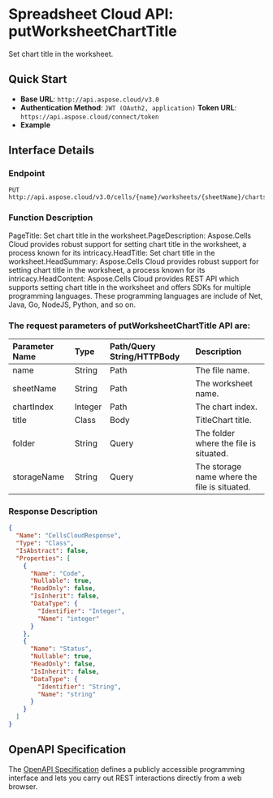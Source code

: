 # **Spreadsheet Cloud API: putWorksheetChartTitle**

Set chart title in the worksheet. 


## **Quick Start**

- **Base URL**: `http://api.aspose.cloud/v3.0`
- **Authentication Method**: `JWT (OAuth2, application)`  **Token URL**: `https://api.aspose.cloud/connect/token`
- **Example** 

## **Interface Details**

### **Endpoint** 

```
PUT http://api.aspose.cloud/v3.0/cells/{name}/worksheets/{sheetName}/charts/{chartIndex}/title
```
### **Function Description**
PageTitle: Set chart title in the worksheet.PageDescription: Aspose.Cells Cloud provides robust support for setting chart title in the worksheet, a process known for its intricacy.HeadTitle: Set chart title in the worksheet.HeadSummary: Aspose.Cells Cloud provides robust support for setting chart title in the worksheet, a process known for its intricacy.HeadContent: Aspose.Cells Cloud provides REST API which supports setting chart title in the worksheet and offers SDKs for multiple programming languages. These programming languages are include of Net, Java, Go, NodeJS, Python, and so on.

### The request parameters of **putWorksheetChartTitle** API are: 

| Parameter Name | Type | Path/Query String/HTTPBody | Description | 
| :- | :- | :- |:- | 
|name|String|Path|The file name.|
|sheetName|String|Path|The worksheet name.|
|chartIndex|Integer|Path|The chart index.|
|title|Class|Body|TitleChart title.|
|folder|String|Query|The folder where the file is situated.|
|storageName|String|Query|The storage name where the file is situated.|

### **Response Description**
```json
{
  "Name": "CellsCloudResponse",
  "Type": "Class",
  "IsAbstract": false,
  "Properties": [
    {
      "Name": "Code",
      "Nullable": true,
      "ReadOnly": false,
      "IsInherit": false,
      "DataType": {
        "Identifier": "Integer",
        "Name": "integer"
      }
    },
    {
      "Name": "Status",
      "Nullable": true,
      "ReadOnly": false,
      "IsInherit": false,
      "DataType": {
        "Identifier": "String",
        "Name": "string"
      }
    }
  ]
}
```


## OpenAPI Specification

The [OpenAPI Specification](https://reference.aspose.cloud/cells/#/ChartsController/PutWorksheetChartTitle) defines a publicly accessible programming interface and lets you carry out REST interactions directly from a web browser.


